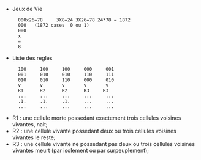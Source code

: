 * Jeux de Vie

		000x26=78     3X8=24 3X26=78 24*78 = 1872
		000   (1872 cases  0 ou 1)
		000
		x
		=
		8

* Liste des regles

		100     100     100     000     001
		001     010     010     110     111
		010     010     110     000     010
 		v       v       v       v       v
 		R1      R2      R2      R3     R3
		...     ...     ...     ...     ...
		.1.     .1.     .1.     ...     ...
		...     ...     ...     ...     ...

- R1 : une cellule morte possedant exactement trois cellules voisines vivantes, nait;
- R2 : une cellule vivante possedant deux ou trois cellules voisines vivantes le reste;
- R3 : une cellule vivante ne possedant pas deux ou trois cellules voisines vivantes meurt (par isolement ou par surpeuplement);

